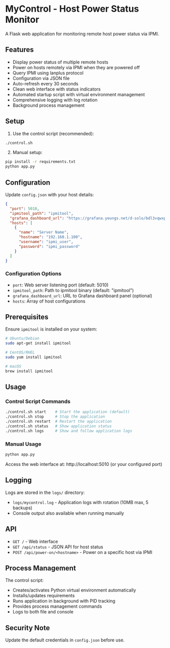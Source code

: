 # MyControl - Host Power Status Monitor

A Flask web application for monitoring remote host power status via IPMI.

## Features

- Display power status of multiple remote hosts
- Power on hosts remotely via IPMI when they are powered off
- Query IPMI using lanplus protocol
- Configuration via JSON file
- Auto-refresh every 30 seconds
- Clean web interface with status indicators
- Automated startup script with virtual environment management
- Comprehensive logging with log rotation
- Background process management

## Setup

1. Use the control script (recommended):
```bash
./control.sh
```

2. Manual setup:
```bash
pip install -r requirements.txt
python app.py
```

## Configuration

Update `config.json` with your host details:
```json
{
  "port": 5010,
  "ipmitool_path": "ipmitool",
  "grafana_dashboard_url": "https://grafana.yeungs.net/d-solo/bdl3vqwxprhtsa/nvitop-dashboard?orgId=1&timezone=browser&var-hostname=$__all&var-username=$__all&refresh=10s&panelId=20&__feature.dashboardSceneSolo",
  "hosts": [
    {
      "name": "Server Name",
      "hostname": "192.168.1.100",
      "username": "ipmi_user",
      "password": "ipmi_password"
    }
  ]
}
```

### Configuration Options

- `port`: Web server listening port (default: 5010)
- `ipmitool_path`: Path to ipmitool binary (default: "ipmitool")
- `grafana_dashboard_url`: URL to Grafana dashboard panel (optional)
- `hosts`: Array of host configurations

## Prerequisites

Ensure `ipmitool` is installed on your system:
```bash
# Ubuntu/Debian
sudo apt-get install ipmitool

# CentOS/RHEL
sudo yum install ipmitool

# macOS
brew install ipmitool
```

## Usage

### Control Script Commands

```bash
./control.sh start    # Start the application (default)
./control.sh stop     # Stop the application
./control.sh restart  # Restart the application
./control.sh status   # Show application status
./control.sh logs     # Show and follow application logs
```

### Manual Usage

```bash
python app.py
```

Access the web interface at: http://localhost:5010 (or your configured port)

## Logging

Logs are stored in the `logs/` directory:
- `logs/mycontrol.log` - Application logs with rotation (10MB max, 5 backups)
- Console output also available when running manually

## API

- `GET /` - Web interface
- `GET /api/status` - JSON API for host status
- `POST /api/power-on/<hostname>` - Power on a specific host via IPMI

## Process Management

The control script:
- Creates/activates Python virtual environment automatically
- Installs/updates requirements
- Runs application in background with PID tracking
- Provides process management commands
- Logs to both file and console

## Security Note

Update the default credentials in `config.json` before use.